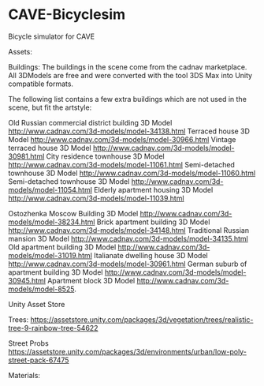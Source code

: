 # CAVE-Bicyclesim
Bicycle simulator for CAVE


Assets: 

Buildings: 
The buildings in the scene come from the cadnav marketplace. 
All 3DModels are free and were converted with the tool 3DS Max into Unity compatible formats. 

The following list contains a few extra buildings which are not used in the scene, but fit the artstyle: 

Old Russian commercial district building 3D Model
http://www.cadnav.com/3d-models/model-34138.html
Terraced house 3D Model
http://www.cadnav.com/3d-models/model-30966.html
Vintage terraced house 3D Model
http://www.cadnav.com/3d-models/model-30981.html
City residence townhouse 3D Model
http://www.cadnav.com/3d-models/model-11061.html
Semi-detached townhouse 3D Model
http://www.cadnav.com/3d-models/model-11060.html
Semi-detached townhouse 3D Model
http://www.cadnav.com/3d-models/model-11054.html
Elderly apartment housing 3D Model
http://www.cadnav.com/3d-models/model-11039.html

Ostozhenka Moscow Building 3D Model
http://www.cadnav.com/3d-models/model-38234.html
Brick apartment building 3D Model
http://www.cadnav.com/3d-models/model-34148.html
Traditional Russian mansion 3D Model
http://www.cadnav.com/3d-models/model-34135.html
Old apartment building 3D Model
http://www.cadnav.com/3d-models/model-31019.html
Italianate dwelling house 3D Model
http://www.cadnav.com/3d-models/model-30961.html
German suburb of apartment building 3D Model
http://www.cadnav.com/3d-models/model-30945.html
Apartment block 3D Model
http://www.cadnav.com/3d-models/model-8525.


Unity Asset Store 

Trees: 
https://assetstore.unity.com/packages/3d/vegetation/trees/realistic-tree-9-rainbow-tree-54622

Street Probs 
https://assetstore.unity.com/packages/3d/environments/urban/low-poly-street-pack-67475

Materials: 


